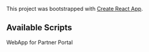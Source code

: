 This project was bootstrapped with [Create React App](https://github.com/facebook/create-react-app).

## Available Scripts

WebApp for Partner Portal
